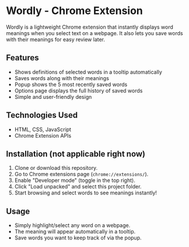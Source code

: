 # Wordly - Chrome Extension

Wordly is a lightweight Chrome extension that instantly displays word meanings when you select text on a webpage. It also lets you save words with their meanings for easy review later.

## Features

- Shows definitions of selected words in a tooltip automatically
- Saves words along with their meanings
- Popup shows the 5 most recently saved words
- Options page displays the full history of saved words
- Simple and user-friendly design

## Technologies Used

- HTML, CSS, JavaScript
- Chrome Extension APIs

## Installation (not applicable right now)

1. Clone or download this repository.
2. Go to Chrome extensions page (`chrome://extensions/`).
3. Enable "Developer mode" (toggle in the top right).
4. Click "Load unpacked" and select this project folder.
5. Start browsing and select words to see meanings instantly!

## Usage

- Simply highlight/select any word on a webpage.
- The meaning will appear automatically in a tooltip.
- Save words you want to keep track of via the popup.
